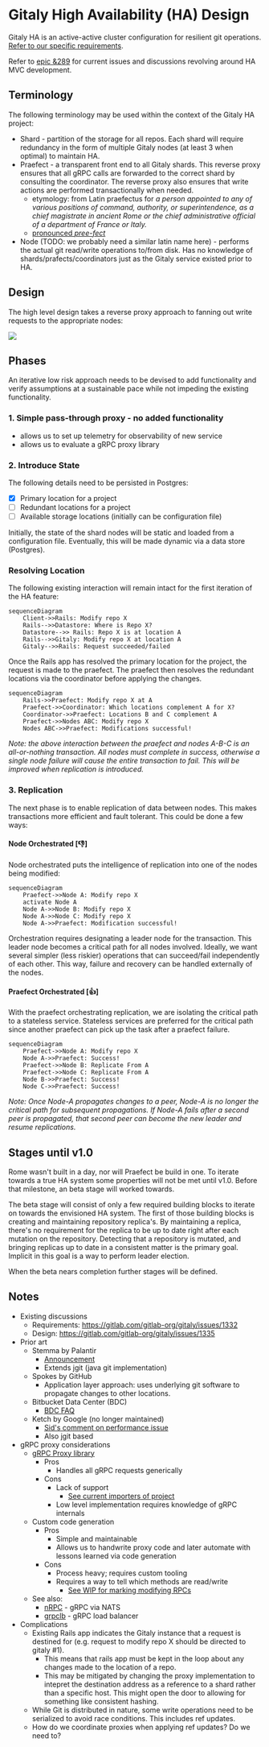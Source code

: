 # Gitaly High Availability (HA) Design
Gitaly HA is an active-active cluster configuration for resilient git operations. [Refer to our specific requirements](https://gitlab.com/gitlab-org/gitaly/issues/1332).

Refer to [epic &289][epic] for current issues and discussions revolving around 
HA MVC development.

## Terminology
The following terminology may be used within the context of the Gitaly HA project:

- Shard - partition of the storage for all repos. Each shard will require redundancy in the form of multiple Gitaly nodes (at least 3 when optimal) to maintain HA.
- Praefect - a transparent front end to all Gitaly shards. This reverse proxy ensures that all gRPC calls are forwarded to the correct shard by consulting the coordinator. The reverse proxy also ensures that write actions are performed transactionally when needed.
    - etymology: from Latin praefectus for _a person appointed to any of various positions of command, authority, or superintendence, as a chief magistrate in ancient Rome or the chief administrative official of a department of France or Italy._
    - [pronounced _pree-fect_](https://www.youtube.com/watch?v=MHszCZjPmTQ)
- Node (TODO: we probably need a similar latin name here) - performs the actual git read/write operations to/from disk. Has no knowledge of shards/prafects/coordinators just as the Gitaly service existed prior to HA.

## Design
The high level design takes a reverse proxy approach to fanning out write requests to the appropriate nodes:

<img src="https://docs.google.com/drawings/d/e/2PACX-1vRl7WS-6RBOWxyLSBbBBAoV9MupmTh5vTqMOw_AX9axlboqkybTbFqGqExLyyYOilqEW7S9euXdBHzX/pub?w=960&amp;h=720">

## Phases
An iterative low risk approach needs to be devised to add functionality and verify assumptions at a sustainable pace while not impeding the existing functionality.

### 1. Simple pass-through proxy - no added functionality
- allows us to set up telemetry for observability of new service
- allows us to evaluate a gRPC proxy library

### 2. Introduce State
The following details need to be persisted in Postgres:
- [x] Primary location for a project
- [ ] Redundant locations for a project
- [ ] Available storage locations (initially can be configuration file)

Initially, the state of the shard nodes will be static and loaded from a configuration file. Eventually, this will be made dynamic via a data store (Postgres).

### Resolving Location
The following existing interaction will remain intact for the first iteration of the HA feature:

```mermaid
sequenceDiagram
    Client->>Rails: Modify repo X
	Rails-->>Datastore: Where is Repo X?
	Datastore-->> Rails: Repo X is at location A
    Rails-->>Gitaly: Modify repo X at location A
	Gitaly-->>Rails: Request succeeded/failed
```

Once the Rails app has resolved the primary location for the project, the request is made to the praefect. The praefect then resolves the redundant locations via the coordinator before applying the changes.

```mermaid
sequenceDiagram
	Rails->>Praefect: Modify repo X at A
	Praefect->>Coordinator: Which locations complement A for X?
	Coordinator->>Praefect: Locations B and C complement A
	Praefect->>Nodes ABC: Modify repo X
	Nodes ABC->>Praefect: Modifications successful!
```

*Note: the above interaction between the praefect and nodes A-B-C is an all-or-nothing transaction. All nodes must complete in success, otherwise a single node failure will cause the entire transaction to fail. This will be improved when replication is introduced.*

### 3. Replication
The next phase is to enable replication of data between nodes. This makes transactions more efficient and fault tolerant. This could be done a few ways:

#### Node Orchestrated [👎]
Node orchestrated puts the intelligence of replication into one of the nodes being modified:

```mermaid
sequenceDiagram
	Praefect->>Node A: Modify repo X
	activate Node A
	Node A->>Node B: Modify repo X
	Node A->>Node C: Modify repo X
	Node A->>Praefect: Modification successful!
```

Orchestration requires designating a leader node for the transaction. This leader node becomes a critical path for all nodes involved. Ideally, we want several simpler (less riskier) operations that can succeed/fail independently of each other. This way, failure and recovery can be handled externally of the nodes.

#### Praefect Orchestrated [👍]
With the praefect orchestrating replication, we are isolating the critical path to a stateless service. Stateless services are preferred for the critical path since another praefect can pick up the task after a praefect failure.

```mermaid
sequenceDiagram
	Praefect->>Node A: Modify repo X
	Node A->>Praefect: Success!
	Praefect->>Node B: Replicate From A
	Praefect->>Node C: Replicate From A
	Node B->>Praefect: Success!
	Node C->>Praefect: Success!
```

*Note: Once Node-A propagates changes to a peer, Node-A is no longer the critical path for subsequent propagations. If Node-A fails after a second peer is propagated, that second peer can become the new leader and resume replications.*

## Stages until v1.0

Rome wasn't built in a day, nor will Praefect be build in one. To iterate towards
a true HA system some properties will not be met until v1.0. Before that
milestone, an beta stage will worked towards.

The beta stage will consist of only a few required building blocks to iterate
on towards the envisioned HA system. The first of those building blocks is
creating and maintaining repository replica's. By maintaining a replica, there's
no requirement for the replica to be up to date right after each mutation on the
repository. Detecting that a repository is mutated, and bringing replicas up to
date in a consistent matter is the primary goal. Implicit in this goal is a way
to perform leader election.

When the beta nears completion further stages will be defined.

## Notes
* Existing discussions
	* Requirements: https://gitlab.com/gitlab-org/gitaly/issues/1332
	* Design: https://gitlab.com/gitlab-org/gitaly/issues/1335
* Prior art
	* Stemma by Palantir
		* [Announcement](https://medium.com/palantir/stemma-distributed-git-server-70afbca0fc29)
		* Extends jgit (java git implementation)
	* Spokes by GitHub
		* Application layer approach: uses underlying git software to propagate changes to other locations.
	* Bitbucket Data Center (BDC)
		* [BDC FAQ](https://confluence.atlassian.com/enterprise/bitbucket-data-center-faq-776663707.html)
	* Ketch by Google (no longer maintained)
		* [Sid's comment on performance issue](https://news.ycombinator.com/item?id=13934698)
		* Also jgit based
* gRPC proxy considerations
	* [gRPC Proxy library](https://github.com/mwitkow/grpc-proxy)
		* Pros
			* Handles all gRPC requests generically
		* Cons
			* Lack of support
				* [See current importers of project](https://godoc.org/github.com/mwitkow/grpc-proxy/proxy?importers)
			* Low level implementation requires knowledge of gRPC internals
	* Custom code generation
		* Pros
			* Simple and maintainable
			* Allows us to handwrite proxy code and later automate with lessons learned via code generation
		* Cons
			* Process heavy; requires custom tooling
			* Requires a way to tell which methods are read/write
				* [See WIP for marking modifying RPCs](https://gitlab.com/gitlab-org/gitaly-proto/merge_requests/228)
	* See also:
		* [nRPC](https://github.com/nats-rpc/nrpc) - gRPC via NATS
		* [grpclb](https://github.com/bsm/grpclb) - gRPC load balancer
* Complications
	* Existing Rails app indicates the Gitaly instance that a request is destined for (e.g. request to modify repo X should be directed to gitaly #1).
		* This means that rails app must be kept in the loop about any changes made to the location of a repo.
		* This may be mitigated by changing the proxy implementation to intepret the destination address as a reference to a shard rather than a specific host. This might open the door to allowing for something like consistent hashing.
    * While Git is distributed in nature, some write operations need to be serialized to avoid race conditions. This includes ref updates.
	* How do we coordinate proxies when applying ref updates? Do we need to?


[epic]: https://gitlab.com/groups/gitlab-org/-/epics/289
